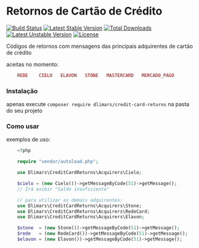 # Retornos de Cartão de Crédito

[![Build Status](https://travis-ci.org/dlimars/credit-card-returns.svg?branch=master)](https://travis-ci.org/dlimars/credit-card-returns)
[![Latest Stable Version](https://poser.pugx.org/dlimars/credit-card-returns/v/stable)](https://packagist.org/packages/dlimars/credit-card-returns)
[![Total Downloads](https://poser.pugx.org/dlimars/credit-card-returns/downloads)](https://packagist.org/packages/dlimars/credit-card-returns)
[![Latest Unstable Version](https://poser.pugx.org/dlimars/credit-card-returns/v/unstable)](https://packagist.org/packages/dlimars/credit-card-returns)
[![License](https://poser.pugx.org/dlimars/credit-card-returns/license)](https://packagist.org/packages/dlimars/credit-card-returns)

Códigos de retornos com mensagens das principais adquirentes de cartão de crédito

aceitas no momento:
```php
    REDE    CIELO   ELAVON   STONE   MASTERCARD   MERCADO_PAGO
```

### Instalação
apenas execute `composer require dlimars/credit-card-returns` na pasta do seu projeto


### Como usar
exemplos de uso:

```php
    <?php

    require "vendor/autoload.php";

    use Dlimars\CreditCardReturns\Acquirers\Cielo;

    $cielo = (new Cielo())->getMessageByCode(51)->getMessage();
    // Irá exibir "Saldo insuficiente"

    // para utilizar as demais adquirentes:
    use Dlimars\CreditCardReturns\Acquirers\Stone;
    use Dlimars\CreditCardReturns\Acquirers\RedeCard;
    use Dlimars\CreditCardReturns\Acquirers\Elavon;

    $stone  = (new Stone())->getMessageByCode(51)->getMessage();
    $rede   = (new RedeCard())->getMessageByCode(51)->getMessage();
    $elavon = (new Elavon())->getMessageByCode(51)->getMessage();
```
